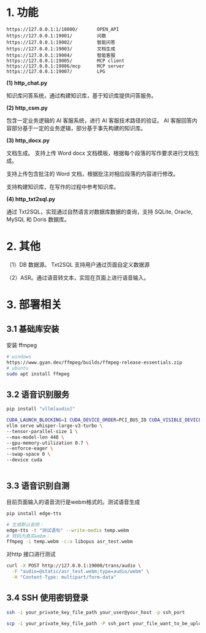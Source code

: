 # 1. 功能
```shell
https://127.0.0.1:1/18000/       OPEN_API
https://127.0.0.1:19001/         问数
https://127.0.0.1:19002/         智能问答
https://127.0.0.1:19003/         文档生成
https://127.0.0.1:19004/         智能客服
https://127.0.0.1:19005/         MCP client
https://127.0.0.1:19006/mcp      MCP server
https://127.0.0.1:19007/         LPG

```

 **(1) http_chat.py**

知识库问答系统，通过构建知识库，基于知识库提供问答服务。

**(2) http_csm.py**

包含一定业务逻辑的 AI 客服系统，进行 AI 客服技术路径的验证。
AI 客服回答内容部分基于一定的业务逻辑，部分基于事先构建的知识库。

**(3) http_docx.py**

文档生成。 支持上传 Word docx 文档模板，根据每个段落的写作要求进行文档生成。

支持上传包含批注的 Word 文档，根据批注对相应段落的内容进行修改。

支持构建知识库，在写作的过程中参考知识库。

**(4) http_txt2sql.py**

通过 Txt2SQL，实现通过自然语言对数据库数据的查询，支持 SQLite, Oracle, MySQL 和 Doris 数据库。


# 2. 其他 

（1）DB 数据源。 Txt2SQL 支持用户通过页面自定义数据源

（2）ASR。通过语音转文本，实现在页面上进行语音输入。

# 3. 部署相关

## 3.1 基础库安装

安装  ffmpeg

```sh
# windows 
https://www.gyan.dev/ffmpeg/builds/ffmpeg-release-essentials.zip
# ubuntu
sudo apt install ffmpeg
```



## 3.2 语音识别服务

```sh
pip install "vllm[audio]"

CUDA_LAUNCH_BLOCKING=1 CUDA_DEVICE_ORDER=PCI_BUS_ID CUDA_VISIBLE_DEVICES=1 \
vllm serve whisper-large-v3-turbo \
--tensor-parallel-size 1 \
--max-model-len 448 \
--gpu-memory-utilization 0.7 \
--enforce-eager \
--swap-space 0 \
--device cuda
```

```sh

```

## 3.3 语音识别自测

目前页面输入的语音流行是webm格式的。测试语音生成

```sh
pip install edge-tts 

# 生成默认音频：
edge-tts -t "测试语句" --write-media temp.webm
# 转码为真实webm：
ffmpeg -i temp.webm -c:a libopus asr_test.webm
```

对http 接口进行测试

```sh
curl -X POST http://127.0.0.1:19000/trans/audio \
  -F "audio=@static/asr_test.webm;type=audio/webm" \
  -H "Content-Type: multipart/form-data"
```

## 3.4 SSH 使用密钥登录
```sh
ssh -i your_private_key_file_path your_user@your_host -p ssh_port

scp -i your_private_key_file_path -P ssh_port your_file_want_to_be_uploaed devbox@your_host:/your_host_dir

```

